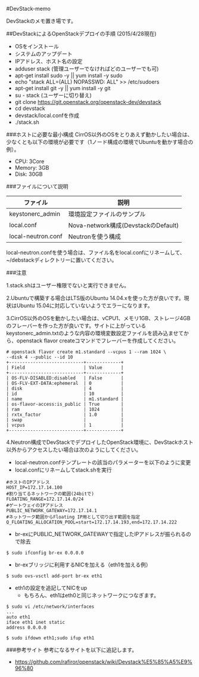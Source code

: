 
#DevStack-memo

DevStackのメモ置き場です。


##DevStackによるOpenStackデプロイの手順
(2015/4/28現在)

- OSをインストール
- システムのアップデート
- IPアドレス、ホスト名の設定
- adduser stack (管理ユーザーでなければどのユーザーでも可)
- apt-get install sudo -y || yum install -y sudo
- echo "stack ALL=(ALL) NOPASSWD: ALL" >> /etc/sudoers
- apt-get install git -y || yum install -y git
- su - stack (ユーザーに切り替え)
- git clone https://git.openstack.org/openstack-dev/devstack
- cd devstack
- devstack/local.confを作成
- ./stack.sh

###ホストに必要な最小構成
CirrOS以外のOSをとりあえず動かしたい場合は、少なくとも以下の環境が必要です（1ノード構成の環境でUbuntuを動かす場合の例）。

- CPU: 3Core
- Memory: 3GB
- Disk: 30GB

###ファイルについて説明

ファイル              | 説明
-------------------- | ------------------------------
keystonerc_admin     | 環境設定ファイルのサンプル
local.conf           | Nova-network構成(DevstackのDefault)
local-neutron.conf   | Neutronを使う構成

local-neutron.confを使う場合は、ファイル名をlocal.confにリネームして、~/debstackディレクトリーに置いてください。

###注意

1.stack.shはユーザー権限でないと実行できません。

2.Ubuntuで構築する場合はLTS版のUbuntu 14.04.xを使った方が良いです。現状はUbuntu 15.04に対応していないようでエラーになります。

3.CirrOS以外のOSを動かしたい場合は、vCPU1、メモリ1GB、ストレージ4GBのフレーバーを作った方が良いです。サイトに上がっているkeystonerc_admin.txtのような内容の環境変数設定ファイルを読み込ませてから、openstack flavor createコマンドでフレーバーを作成してください。

````
# openstack flavor create m1.standard --vcpus 1 --ram 1024 \
--disk 4 --public --id 10
+----------------------------+-------------+
| Field                      | Value       |
+----------------------------+-------------+
| OS-FLV-DISABLED:disabled   | False       |
| OS-FLV-EXT-DATA:ephemeral  | 0           |
| disk                       | 4           |
| id                         | 10          |
| name                       | m1.standard |
| os-flavor-access:is_public | True        |
| ram                        | 1024        |
| rxtx_factor                | 1.0         |
| swap                       |             |
| vcpus                      | 1           |
+----------------------------+-------------+
````

4.Neutron構成でDevStackでデプロイしたOpenStack環境に、DevStackホスト以外からアクセスしたい場合は次のようにしてください。

- local-neutron.confテンプレートの該当のパラメーターを以下のように変更
- local.confにリネームしてstack.shを実行

````
#ホストのIPアドレス
HOST_IP=172.17.14.100
#割り当てるネットワークの範囲(24bitで)
FLOATING_RANGE=172.17.14.0/24
#ゲートウェイのIPアドレス
PUBLIC_NETWORK_GATEWAY=172.17.14.1
#ネットワーク範囲からFloating IP用として切り出す範囲を指定
Q_FLOATING_ALLOCATION_POOL=start=172.17.14.193,end=172.17.14.222
````

- br-exにPUBLIC_NETWORK_GATEWAYで指定したIPアドレスが振られるので除去

````
$ sudo ifconfig br-ex 0.0.0.0
````

- br-exブリッジに利用するNICを加える（eth1を加える例）

````
$ sudo ovs-vsctl add-port br-ex eth1
````

- eth1の設定を追記してNICをup
  - もちろん、eth1はeth0と同じネットワークにつなぎます。

````
$ sudo vi /etc/network/interfaces
...
auto eth1
iface eth1 inet static
address 0.0.0.0

$ sudo ifdown eth1;sudo ifup eth1
````

###参考サイト
参考になるサイトを以下に追記します。

-  <https://github.com/rafiror/openstack/wiki/Devstack%E5%85%A5%E9%96%80>